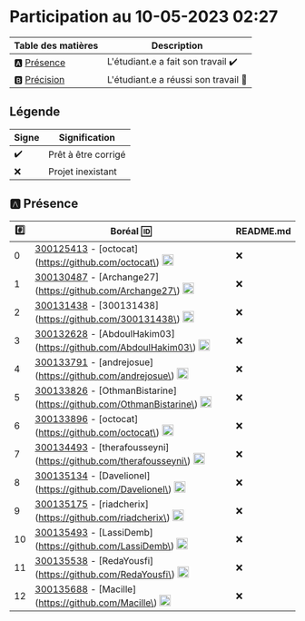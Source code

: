 # Participation au 10-05-2023 02:27

| Table des matières            | Description                                             |
|-------------------------------|---------------------------------------------------------|
| :a: [Présence](#a-présence)   | L'étudiant.e a fait son travail    :heavy_check_mark:   |
| :b: [Précision](#b-précision) | L'étudiant.e a réussi son travail  :tada:               |

## Légende

| Signe              | Signification                 |
|--------------------|-------------------------------|
| :heavy_check_mark: | Prêt à être corrigé           |
| :x:                | Projet inexistant             |

## :a: Présence

|:hash:| Boréal :id:                | README.md    |
|------|----------------------------|--------------|
| 0 | [300125413](../300125413/README.md) - [octocat]\(https://github.com/octocat\) <image src='https://avatars0.githubusercontent.com/u/583231?s=460&v=4' width=20 height=20></image> | :x: |
| 1 | [300130487](../300130487/README.md) - [Archange27]\(https://github.com/Archange27\) <image src='https://avatars0.githubusercontent.com/u/133054165?s=460&v=4' width=20 height=20></image> | :x: |
| 2 | [300131438](../300131438/README.md) - [300131438]\(https://github.com/300131438\) <image src='https://avatars0.githubusercontent.com/u/133056510?s=460&v=4' width=20 height=20></image> | :x: |
| 3 | [300132628](../300132628/README.md) - [AbdoulHakim03]\(https://github.com/AbdoulHakim03\) <image src='https://avatars0.githubusercontent.com/u/133056557?s=460&v=4' width=20 height=20></image> | :x: |
| 4 | [300133791](../300133791/README.md) - [andrejosue]\(https://github.com/andrejosue\) <image src='https://avatars0.githubusercontent.com/u/133054512?s=460&v=4' width=20 height=20></image> | :x: |
| 5 | [300133826](../300133826/README.md) - [OthmanBistarine]\(https://github.com/OthmanBistarine\) <image src='https://avatars0.githubusercontent.com/u/133056364?s=460&v=4' width=20 height=20></image> | :x: |
| 6 | [300133896](../300133896/README.md) - [octocat]\(https://github.com/octocat\) <image src='https://avatars0.githubusercontent.com/u/583231?s=460&v=4' width=20 height=20></image> | :x: |
| 7 | [300134493](../300134493/README.md) - [therafousseyni]\(https://github.com/therafousseyni\) <image src='https://avatars0.githubusercontent.com/u/133056541?s=460&v=4' width=20 height=20></image> | :x: |
| 8 | [300135134](../300135134/README.md) - [Davelionel]\(https://github.com/Davelionel\) <image src='https://avatars0.githubusercontent.com/u/133054332?s=460&v=4' width=20 height=20></image> | :x: |
| 9 | [300135175](../300135175/README.md) - [riadcherix]\(https://github.com/riadcherix\) <image src='https://avatars0.githubusercontent.com/u/133053723?s=460&v=4' width=20 height=20></image> | :x: |
| 10 | [300135493](../300135493/README.md) - [LassiDemb]\(https://github.com/LassiDemb\) <image src='https://avatars0.githubusercontent.com/u/131210227?s=460&v=4' width=20 height=20></image> | :x: |
| 11 | [300135538](../300135538/README.md) - [RedaYousfi]\(https://github.com/RedaYousfi\) <image src='https://avatars0.githubusercontent.com/u/133056385?s=460&v=4' width=20 height=20></image> | :x: |
| 12 | [300135688](../300135688/README.md) - [Macille]\(https://github.com/Macille\) <image src='https://avatars0.githubusercontent.com/u/133053743?s=460&v=4' width=20 height=20></image> | :x: |
